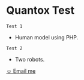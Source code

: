 # Quantox Test
```
Test 1
```
- Human model using PHP.
```
Test 2
```
- Two robots. 

[&#9786; Email me](mailto:bukela@gmail.com)
